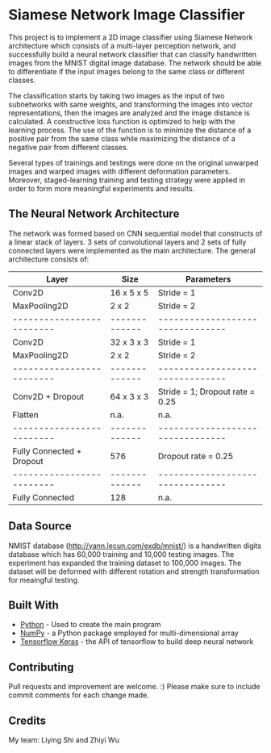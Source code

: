 # Siamese Network Image Classifier

This project is to implement a 2D image classifier using Siamese Network architecture which consists of a multi-layer perception network, and successfully  build  a neural  network classifier  that  can  classify  handwritten  images  from  the MNIST digital image database.  The  network  should  be  able  to  differentiate  if  the  input  images belong  to  the same class or different classes.

The classification starts by taking two images as the input of two subnetworks with same  weights, and transforming the images into vector representations, then  the  images  are analyzed  and  the  image  distance  is calculated.  A constructive  loss  function  is optimized  to  help  with  the learning  process.  The  use  of  the  function  is  to minimize  the  distance  of  a positive pair from the same class while maximizing the distance of a negative pair from different classes. 

Several types of trainings and testings were done on the original unwarped images and warped images with different deformation parameters. Moreover, staged-learning  training  and  testing  strategy were applied  in  order  to  form  more meaningful experiments and results.


## The Neural Network Architecture

The network was formed based on CNN sequential model that constructs of a linear stack of layers. 3 sets of convolutional layers and 2 sets of fully connected layers were implemented as the main architecture.
The general architecture consists of:

Layer                     | Size           | Parameters
------------------------- | -------------  | --------------------------------
Conv2D                    | 16 x 5 x 5     | Stride = 1
MaxPooling2D              | 2 x 2          | Stride = 2
------------------------- | -------------  | --------------------------------
Conv2D                    | 32 x 3 x 3     | Stride = 1
MaxPooling2D              | 2 x 2          | Stride = 2
------------------------- | -------------  | --------------------------------
Conv2D + Dropout          | 64 x 3 x 3     | Stride = 1; Dropout rate = 0.25
Flatten                   | n.a.           | n.a.
------------------------- | -------------  | --------------------------------
Fully Connected + Dropout | 576            | Dropout rate = 0.25
------------------------- | -------------  | --------------------------------
Fully Connected           | 128            | n.a.

## Data Source

NMIST database (http://yann.lecun.com/exdb/mnist/) is a handwritten digits database which has 60,000 training and 
10,000 testing images. The experiment has expanded the training dataset to 100,000 images. The dataset will be deformed with different rotation and strength transformation for meaingful testing. 

## Built With

* [Python](https://www.python.org) - Used to create the main program
* [NumPy](http://www.numpy.org) - a Python package employed for multi-dimensional array
* [Tensorflow Keras](https://www.tensorflow.org/guide/keras) - the API of tensorflow to build deep neural network 

## Contributing

Pull requests and improvement are welcome. :) Please make sure to include commit comments for each change made. 

## Credits

My team: Liying Shi and Zhiyi Wu



